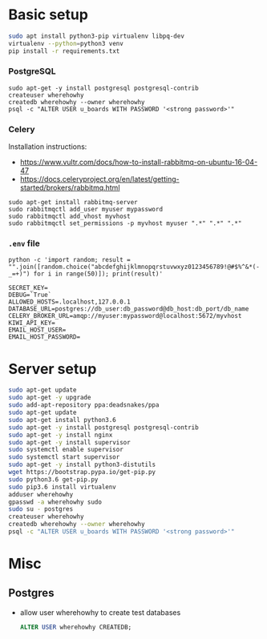# Basic setup

```bash
sudo apt install python3-pip virtualenv libpq-dev
virtualenv --python=python3 venv
pip install -r requirements.txt
```

### PostgreSQL
```
sudo apt-get -y install postgresql postgresql-contrib
createuser wherehowhy
createdb wherehowhy --owner wherehowhy
psql -c "ALTER USER u_boards WITH PASSWORD '<strong password>'"
```

### Celery
Installation instructions:
* https://www.vultr.com/docs/how-to-install-rabbitmq-on-ubuntu-16-04-47
* https://docs.celeryproject.org/en/latest/getting-started/brokers/rabbitmq.html
```
sudo apt-get install rabbitmq-server
sudo rabbitmqctl add_user myuser mypassword
sudo rabbitmqctl add_vhost myvhost
sudo rabbitmqctl set_permissions -p myvhost myuser ".*" ".*" ".*"
```


### `.env` file

`python -c 'import random; result = "".join([random.choice("abcdefghijklmnopqrstuvwxyz0123456789!@#$%^&*(-_=+)") for i in range(50)]); print(result)'`

```
SECRET_KEY=
DEBUG=`True`
ALLOWED_HOSTS=.localhost,127.0.0.1
DATABASE_URL=postgres://db_user:db_password@db_host:db_port/db_name
CELERY_BROKER_URL=amqp://myuser:mypassword@localhost:5672/myvhost
KIWI_API_KEY=
EMAIL_HOST_USER=
EMAIL_HOST_PASSWORD=
```

# Server setup
```bash
sudo apt-get update
sudo apt-get -y upgrade
sudo add-apt-repository ppa:deadsnakes/ppa
sudo apt-get update
sudo apt-get install python3.6
sudo apt-get -y install postgresql postgresql-contrib
sudo apt-get -y install nginx
sudo apt-get -y install supervisor
sudo systemctl enable supervisor
sudo systemctl start supervisor
sudo apt-get -y install python3-distutils
wget https://bootstrap.pypa.io/get-pip.py
sudo python3.6 get-pip.py
sudo pip3.6 install virtualenv
adduser wherehowhy
gpasswd -a wherehowhy sudo
sudo su - postgres
createuser wherehowhy
createdb wherehowhy --owner wherehowhy
psql -c "ALTER USER u_boards WITH PASSWORD '<strong password>'"
```

# Misc
## Postgres
  * allow user wherehowhy to create test databases
    ```sql
    ALTER USER wherehowhy CREATEDB;
    ```
